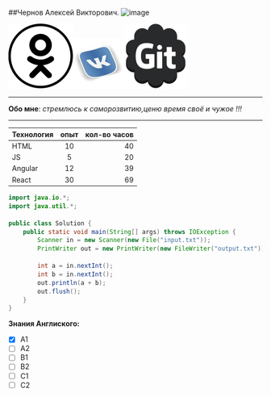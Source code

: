 ##Чернов Алексей Викторович.
![image](https://i.mycdn.me/i?r=AzEPZsRbOZEKgBhR0XGMT1RkN_kFUgrk3w3-3XYInZCAQ6aKTM5SRkZCeTgDn6uOyic)

[![foto](./im/im5.png)](https://ok.ru/profile/523400402289)[![foto](./im/im6.jpg)](https://vk.com/id312098915)[![foto](./im/im4.png)](ttps://github.com/Big-Aleks)

---
**Обо мне**: *стремлюсь к саморозвитию,ценю время своё и чужое !!!*
___



|Технология|опыт|кол-во часов|
|-----|:-----:|-----:|
|HTML|10|40|
|JS|5|20|
|Angular|12|39|
|React|30|69|
```java
import java.io.*;
import java.util.*;

public class Solution {
    public static void main(String[] args) throws IOException {
        Scanner in = new Scanner(new File("input.txt"));
        PrintWriter out = new PrintWriter(new FileWriter("output.txt"));

        int a = in.nextInt();
        int b = in.nextInt();
        out.println(a + b);
        out.flush();
    }
}

```
**Знания Англиского:**
- [x] A1
- [ ] A2
- [ ] B1
- [ ] B2
- [ ] C1
- [ ] C2